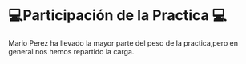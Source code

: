 
<h1>💻Participación de la Practica 💻</h1>
Mario Perez ha llevado la mayor parte del peso de la practica,pero en general nos hemos repartido la carga.

